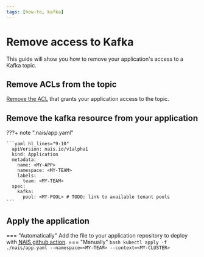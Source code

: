 ```yaml
---
tags: [how-to, kafka]
---
```


# Remove access to Kafka
This guide will show you how to remove your application's access to a Kafka topic.

## Remove ACLs from the topic
[Remove the ACL](manage-acl.md) that grants your application access to the topic.

## Remove the kafka resource from your application
???+ note ".nais/app.yaml"

    ```yaml hl_lines="9-10"
      apiVersion: nais.io/v1alpha1
      kind: Application
      metadata:
        name: <MY-APP>
        namespace: <MY-TEAM>
        labels:
          team: <MY-TEAM>
      spec:
        kafka:
          pool: <MY-POOL> # TODO: link to available tenant pools
    ```

## Apply the application
=== "Automatically"
    Add the file to your application repository to deploy with [NAIS github action](../../../build/how-to/build-and-deploy.md).
=== "Manually"
    ```bash
    kubectl apply -f ./nais/app.yaml --namespace=<MY-TEAM> --context=<MY-CLUSTER>
    ```

